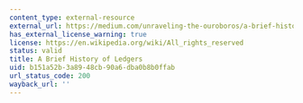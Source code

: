 ```yaml
---
content_type: external-resource
external_url: https://medium.com/unraveling-the-ouroboros/a-brief-history-of-ledgers-b6ab84a7ff41
has_external_license_warning: true
license: https://en.wikipedia.org/wiki/All_rights_reserved
status: valid
title: A Brief History of Ledgers
uid: b151a52b-3a89-48cb-90a6-dba0b8b0ffab
url_status_code: 200
wayback_url: ''
---
```

